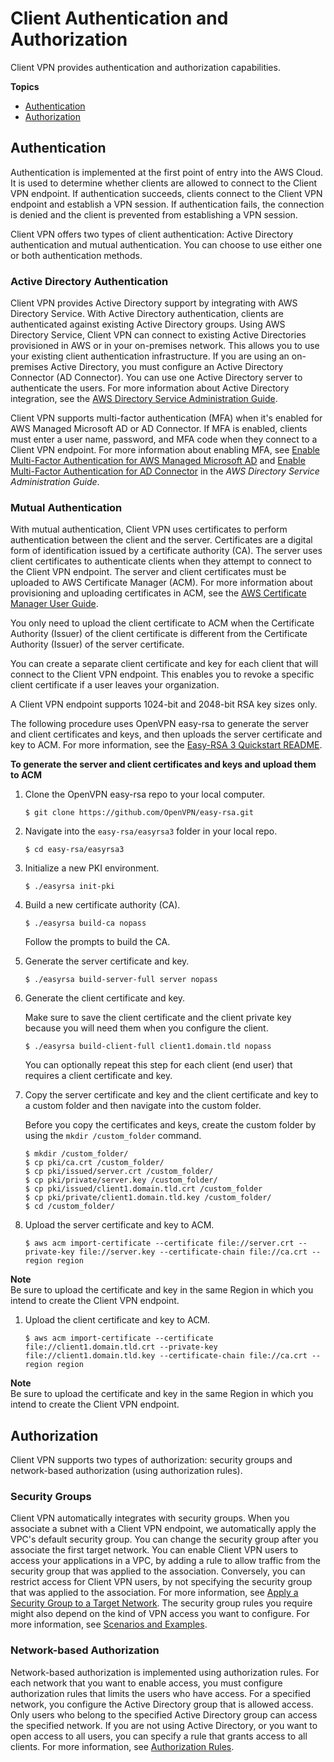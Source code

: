 # Client Authentication and Authorization<a name="authentication-authorization"></a>

Client VPN provides authentication and authorization capabilities\.

**Topics**
+ [Authentication](#client-authentication)
+ [Authorization](#client-authorization)

## Authentication<a name="client-authentication"></a>

Authentication is implemented at the first point of entry into the AWS Cloud\. It is used to determine whether clients are allowed to connect to the Client VPN endpoint\. If authentication succeeds, clients connect to the Client VPN endpoint and establish a VPN session\. If authentication fails, the connection is denied and the client is prevented from establishing a VPN session\.

Client VPN offers two types of client authentication: Active Directory authentication and mutual authentication\. You can choose to use either one or both authentication methods\.

### Active Directory Authentication<a name="ad"></a>

Client VPN provides Active Directory support by integrating with AWS Directory Service\. With Active Directory authentication, clients are authenticated against existing Active Directory groups\. Using AWS Directory Service, Client VPN can connect to existing Active Directories provisioned in AWS or in your on\-premises network\. This allows you to use your existing client authentication infrastructure\. If you are using an on\-premises Active Directory, you must configure an Active Directory Connector \(AD Connector\)\. You can use one Active Directory server to authenticate the users\. For more information about Active Directory integration, see the [AWS Directory Service Administration Guide](https://docs.aws.amazon.com/directoryservice/latest/admin-guide/)\.

Client VPN supports multi\-factor authentication \(MFA\) when it's enabled for AWS Managed Microsoft AD or AD Connector\. If MFA is enabled, clients must enter a user name, password, and MFA code when they connect to a Client VPN endpoint\. For more information about enabling MFA, see [Enable Multi\-Factor Authentication for AWS Managed Microsoft AD](https://docs.aws.amazon.com/directoryservice/latest/admin-guide/ms_ad_mfa.html) and [Enable Multi\-Factor Authentication for AD Connector](https://docs.aws.amazon.com/directoryservice/latest/admin-guide/ad_connector_mfa.html) in the *AWS Directory Service Administration Guide*\. 

### Mutual Authentication<a name="mutual"></a>

With mutual authentication, Client VPN uses certificates to perform authentication between the client and the server\. Certificates are a digital form of identification issued by a certificate authority \(CA\)\. The server uses client certificates to authenticate clients when they attempt to connect to the Client VPN endpoint\. The server and client certificates must be uploaded to AWS Certificate Manager \(ACM\)\. For more information about provisioning and uploading certificates in ACM, see the [AWS Certificate Manager User Guide](https://docs.aws.amazon.com/acm/latest/userguide/)\. 

You only need to upload the client certificate to ACM when the Certificate Authority \(Issuer\) of the client certificate is different from the Certificate Authority \(Issuer\) of the server certificate\.

You can create a separate client certificate and key for each client that will connect to the Client VPN endpoint\. This enables you to revoke a specific client certificate if a user leaves your organization\.

A Client VPN endpoint supports 1024\-bit and 2048\-bit RSA key sizes only\.

The following procedure uses OpenVPN easy\-rsa to generate the server and client certificates and keys, and then uploads the server certificate and key to ACM\. For more information, see the [Easy\-RSA 3 Quickstart README](https://github.com/OpenVPN/easy-rsa/blob/v3.0.6/README.quickstart.md)\.

**To generate the server and client certificates and keys and upload them to ACM**

1. Clone the OpenVPN easy\-rsa repo to your local computer\.

   ```
   $ git clone https://github.com/OpenVPN/easy-rsa.git
   ```

1. Navigate into the `easy-rsa/easyrsa3` folder in your local repo\.

   ```
   $ cd easy-rsa/easyrsa3
   ```

1. Initialize a new PKI environment\.

   ```
   $ ./easyrsa init-pki
   ```

1. Build a new certificate authority \(CA\)\.

   ```
   $ ./easyrsa build-ca nopass
   ```

   Follow the prompts to build the CA\.

1. Generate the server certificate and key\.

   ```
   $ ./easyrsa build-server-full server nopass
   ```

1. Generate the client certificate and key\.

   Make sure to save the client certificate and the client private key because you will need them when you configure the client\.

   ```
   $ ./easyrsa build-client-full client1.domain.tld nopass
   ```

   You can optionally repeat this step for each client \(end user\) that requires a client certificate and key\.

1. Copy the server certificate and key and the client certificate and key to a custom folder and then navigate into the custom folder\.

   Before you copy the certificates and keys, create the custom folder by using the `mkdir /custom_folder` command\.

   ```
   $ mkdir /custom_folder/
   $ cp pki/ca.crt /custom_folder/
   $ cp pki/issued/server.crt /custom_folder/
   $ cp pki/private/server.key /custom_folder/
   $ cp pki/issued/client1.domain.tld.crt /custom_folder
   $ cp pki/private/client1.domain.tld.key /custom_folder/
   $ cd /custom_folder/
   ```

1. Upload the server certificate and key to ACM\.

   ```
   $ aws acm import-certificate --certificate file://server.crt --private-key file://server.key --certificate-chain file://ca.crt --region region
   ```
**Note**  
Be sure to upload the certificate and key in the same Region in which you intend to create the Client VPN endpoint\.

1. Upload the client certificate and key to ACM\.

   ```
   $ aws acm import-certificate --certificate file://client1.domain.tld.crt --private-key file://client1.domain.tld.key --certificate-chain file://ca.crt --region region
   ```
**Note**  
Be sure to upload the certificate and key in the same Region in which you intend to create the Client VPN endpoint\.

## Authorization<a name="client-authorization"></a>

Client VPN supports two types of authorization: security groups and network\-based authorization \(using authorization rules\)\.

### Security Groups<a name="security-groups"></a>

Client VPN automatically integrates with security groups\. When you associate a subnet with a Client VPN endpoint, we automatically apply the VPC's default security group\. You can change the security group after you associate the first target network\. You can enable Client VPN users to access your applications in a VPC, by adding a rule to allow traffic from the security group that was applied to the association\. Conversely, you can restrict access for Client VPN users, by not specifying the security group that was applied to the association\. For more information, see [Apply a Security Group to a Target Network](cvpn-working-target.md#cvpn-working-target-apply)\. The security group rules you require might also depend on the kind of VPN access you want to configure\. For more information, see [Scenarios and Examples](scenario.md)\.

### Network\-based Authorization<a name="auth-rules"></a>

Network\-based authorization is implemented using authorization rules\. For each network that you want to enable access, you must configure authorization rules that limits the users who have access\. For a specified network, you configure the Active Directory group that is allowed access\. Only users who belong to the specified Active Directory group can access the specified network\. If you are not using Active Directory, or you want to open access to all users, you can specify a rule that grants access to all clients\. For more information, see [Authorization Rules](cvpn-working-rules.md)\.